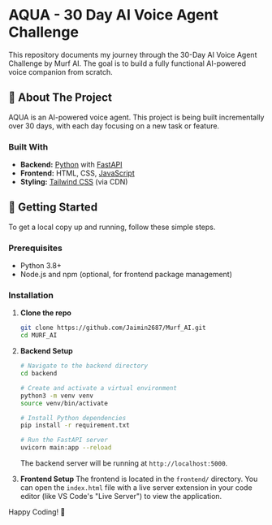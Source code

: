 # AQUA  - 30 Day AI Voice Agent Challenge

This repository documents my journey through the 30-Day AI Voice Agent Challenge by Murf AI. The goal is to build a fully functional AI-powered voice companion from scratch.

## 🚀 About The Project

AQUA  is an AI-powered voice agent. This project is being built incrementally over 30 days, with each day focusing on a new task or feature.

### Built With

*   **Backend:** [Python](https://www.python.org/) with [FastAPI](https://fastapi.tiangolo.com/)
*   **Frontend:** HTML, CSS, [JavaScript](https://developer.mozilla.org/en-US/docs/Web/JavaScript)
*   **Styling:** [Tailwind CSS](https://tailwindcss.com/) (via CDN)

## 🏁 Getting Started

To get a local copy up and running, follow these simple steps.

### Prerequisites

*   Python 3.8+
*   Node.js and npm (optional, for frontend package management)

### Installation

1.  **Clone the repo**
    ```sh
    git clone https://github.com/Jaimin2687/Murf_AI.git
    cd MURF_AI
    ```

2.  **Backend Setup**
    ```sh
    # Navigate to the backend directory
    cd backend

    # Create and activate a virtual environment
    python3 -m venv venv
    source venv/bin/activate

    # Install Python dependencies
    pip install -r requirement.txt

    # Run the FastAPI server
    uvicorn main:app --reload
    ```
    The backend server will be running at `http://localhost:5000`.

3.  **Frontend Setup**
    The frontend is located in the `frontend/` directory. You can open the `index.html` file with a live server extension in your code editor (like VS Code's "Live Server") to view the application.


Happy Coding! 🐾